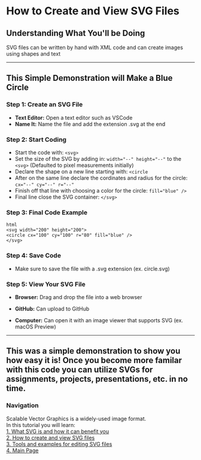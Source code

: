 # How to Create and View SVG Files     
     
## Understanding What You'll be Doing      
SVG files can be written by hand with XML code and can create images using shapes and text     
        
----      
## This Simple Demonstration will Make a Blue Circle       
        
### Step 1: Create an SVG File      
- **Text Editor:** Open a text editor such as VSCode       
- **Name It:** Name the file and add the extension .svg at the end       
       
### Step 2: Start Coding       
- Start the code with: `<svg>`       
- Set the size of the SVG by adding in: `width="--" height="--"` to the `<svg>` (Defaulted to pixel measurements initially)       
- Declare the shape on a new line starting with: `<circle`       
- After on the same line declare the cordinates and radius for the circle: `cx="--" cy="--" r="--"`       
- Finish off that line with choosing a color for the circle: `fill="blue" />`       
- Final line close the SVG container: `</svg>`       
       
### Step 3: Final Code Example       
`html`       
`<svg width="200" height="200">`       
  `<circle cx="100" cy="100" r="80" fill="blue" />`       
`</svg>`    

### Step 4: Save Code       
- Make sure to save the file with a .svg extension (ex. circle.svg)       
       
### Step 5: View Your SVG File       
- **Browser:** Drag and drop the file into a web browser       
       
- **GitHub:** Can upload to GitHub       
       
- **Computer:** Can open it with an image viewer that supports SVG (ex. macOS Preview)       
           
----   
            
This was a simple demonstration to show you how easy it is! Once you become more familar with this code you can utilize SVGs for assignments, projects, presentations, etc. in no time.             
----             
             
### Navigation      
Scalable Vector Graphics is a widely-used image format.      
In this tutorial you will learn:      
[1. What SVG is and how it can benefit you](1Benefits.md)      
[2. How to create and view SVG files](2Details.md)      
[3. Tools and examples for editing SVG files](3Examples.md)      
[4. Main Page](README.md)      

